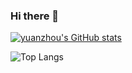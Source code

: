 ### Hi there 👋

<!--
**yuanzhou/yuanzhou** is a ✨ _special_ ✨ repository because its `README.md` (this file) appears on your GitHub profile.

Here are some ideas to get you started:

- 🔭 I’m currently working on ...
- 🌱 I’m currently learning ...
- 👯 I’m looking to collaborate on ...
- 🤔 I’m looking for help with ...
- 💬 Ask me about ...
- 📫 How to reach me: ...
- 😄 Pronouns: ...
- ⚡ Fun fact: ...
-->

[![yuanzhou's GitHub stats](https://github-readme-stats.vercel.app/api?username=yuanzhou)](https://github.com/anuraghazra/github-readme-stats)

![Top Langs](https://github-readme-stats.vercel.app/api/top-langs/?username=yuanzhou&layout=compact)
